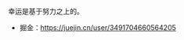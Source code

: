 幸运是基于努力之上的。
- 掘金：https://juejin.cn/user/3491704660564205

<!---
zhangyaomei88/zhangyaomei88 is a ✨ special ✨ repository because its `README.md` (this file) appears on your GitHub profile.
You can click the Preview link to take a look at your changes.
--->
